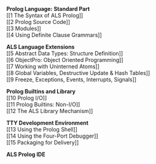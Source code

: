 <!--[[Home]]-->
**Prolog Language: Standard Part**  
[[1 The Syntax of ALS Prolog]]  
[[2 Prolog Source Code]]  
[[3 Modules]]  
[[4 Using Definite Clause Grammars]]  

**ALS Language Extensions**  
[[5 Abstract Data Types: Structure Definition]]  
[[6 ObjectPro: Object Oriented Programming]]  
[[7 Working with Uninterned Atoms]]  
[[8 Global Variables, Destructive Update & Hash Tables]]  
[[9 Freeze, Exceptions, Events, Interrupts, Signals]]  

**Prolog Builtins and Library**  
[[10 Prolog I/O]]  
[[11 Prolog Builtins: Non-I/O]]  
[[12 The ALS Library Mechanism]]  

**TTY Development Environment**  
[[13 Using the Prolog Shell]]  
[[14 Using the Four-Port Debugger]]  
[[15 Packaging for Delivery]]  

**ALS Prolog IDE**  
